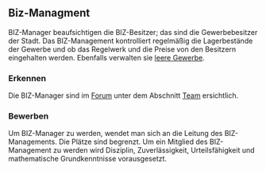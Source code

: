 ## Biz-Managment

BIZ-Manager beaufsichtigen die BIZ-Besitzer; das sind die Gewerbebesitzer der Stadt. Das BIZ-Management kontrolliert regelmäßig die Lagerbestände der Gewerbe und ob das Regelwerk und die Preise von den Besitzern eingehalten werden. Ebenfalls verwalten sie [leere Gewerbe](https://imgxrke.github.io/GRWiki/pages/biz/business/).

### Erkennen

Die BIZ-Manager sind im [Forum](https://germanrp.eu/forum/) unter dem Abschnitt [Team](https://germanrp.eu/index.php?team/) ersichtlich.

### Bewerben

Um BIZ-Manager zu werden, wendet man sich an die Leitung des BIZ-Managements. Die Plätze sind begrenzt. Um ein Mitglied des BIZ-Management zu werden wird Disziplin, Zuverlässigkeit, Urteilsfähigkeit und mathematische Grundkenntnisse vorausgesetzt.

